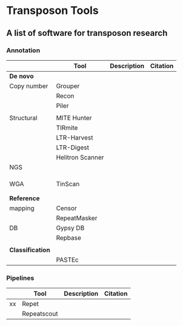 # Transposon Tools
## A list of software for transposon research


### Annotation

|                | Tool          | Description   | Citation   |
| -------------  | ------------- | ------------- | -----------|
| **De novo**    |               |               |            |
|  Copy number   |  Grouper          |               |            |
|                |  Recon            |               |            |
|                |  Piler            |               |            |
|                |                   |               |            |
| Structural     | MITE Hunter       |               |            |
|                | TIRmite           |               |            |
|                | LTR-Harvest       |               |            |
|                | LTR-Digest        |               |            |
|                | Helitron Scanner  |               |            |
| NGS            |                   |               |            |
|                |                   |               |            |
|                |                   |               |            |
|                |                   |               |            |
| WGA            | TinScan           |               |            |
|                |                   |               |            |
|                |                   |               |            |
| **Reference**  |                 |               |            |
|   mapping      | Censor          |               |            |
|                | RepeatMasker    |               |            |
|   DB           | Gypsy DB        |               |            |
|                | Repbase         |               |            |
|                |                 |               |            |
| **Classification** |             |               |            |
|                | PASTEc          |               |            |



### Pipelines

|                | Tool          | Description   |  Citation     |
| -------------  | ------------- | ------------- | ------------- |
|  xx   |  Repet            |               |            |
|       |  Repeatscout             |               |            |
